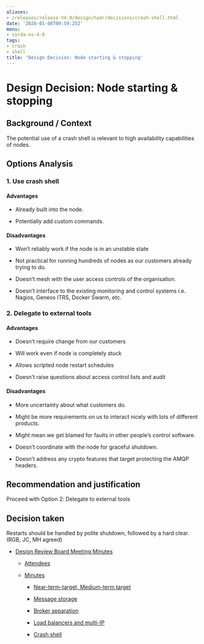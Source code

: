 ```yaml
---
aliases:
- /releases/release-V4.0/design/hadr/decisions/crash-shell.html
date: '2020-01-08T09:59:25Z'
menu:
- corda-os-4-0
tags:
- crash
- shell
title: 'Design Decision: Node starting & stopping'
---
```



# Design Decision: Node starting & stopping


## Background / Context

The potential use of a crash shell is relevant to high availability capabilities of nodes.


## Options Analysis


### 1. Use crash shell


#### Advantages


* Already built into the node.


* Potentially add custom commands.



#### Disadvantages


* Won’t reliably work if the node is in an unstable state


* Not practical for running hundreds of nodes as our customers already trying to do.


* Doesn’t mesh with the user access controls of the organisation.


* Doesn’t interface to the existing monitoring and control systems i.e. Nagios, Geneos ITRS, Docker Swarm, etc.



### 2. Delegate to external tools


#### Advantages


* Doesn’t require change from our customers


* Will work even if node is completely stuck


* Allows scripted node restart schedules


* Doesn’t raise questions about access control lists and audit



#### Disadvantages


* More uncertainty about what customers do.


* Might be more requirements on us to interact nicely with lots of different products.


* Might mean we get blamed for faults in other people’s control software.


* Doesn’t coordinate with the node for graceful shutdown.


* Doesn’t address any crypto features that target protecting the AMQP headers.



## Recommendation and justification

Proceed with Option 2: Delegate to external tools


## Decision taken

Restarts should be handled by polite shutdown, followed by a hard clear. (RGB, JC, MH agreed)


* [Design Review Board Meeting Minutes](drb-meeting-20171116.md)
    * [Attendees](drb-meeting-20171116.md#attendees)

    * [Minutes](drb-meeting-20171116.md#minutes)
        * [Near-term-target, Medium-term target](drb-meeting-20171116.md#near-term-target-medium-term-target)

        * [Message storage](drb-meeting-20171116.md#id1)

        * [Broker separation](drb-meeting-20171116.md#id2)

        * [Load balancers and multi-IP](drb-meeting-20171116.md#id3)

        * [Crash shell](drb-meeting-20171116.md#id4)





